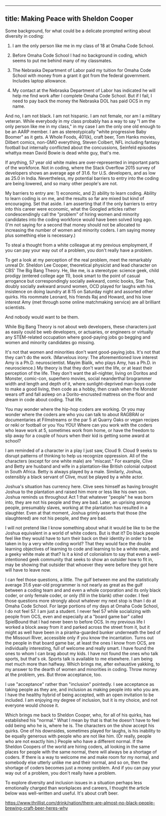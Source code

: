 
---
title: Making Peace with Sheldon Cooper
---

Some background, for what could be a delicate prompted writing about diversity in coding: 

1. I am the only person like me in my class of 18 at Omaha Code School. 

2. Before Omaha Code School I had no background in coding, which seems to put me behind many of my classmates. 

3. The Nebraska Department of Labor paid my tuition for Omaha Code School with money from a grant it got from the federal government. Includes laptop allowance.

4. My contact at the Nebraska Department of Labor has indicated he will help me find work after I complete Omaha Code School. But if I fail, I need to pay back the money the Nebraska DOL has paid OCS in my name.

And no, I am not black. I am not hispanic. I am not female, nor am I a military veteran. While everybody in my class probably has a way to say "I am the only person like me in my class," in my case I am the only one old enough to be an AARP member. I am as stereotypically "white progressive Baby Boomer" as it gets. A Whole Foods, 401(k), craft beer, Tom Hanks movies, Dilbert comics, non-GMO everything, Steven Colbert, NFL including fantasy football but internally conflicted about the concussions, Seinfeld episodes whattya mean David Bowie is dead white guy, that's me.

If anything, 57 year old white males are over-represented in important parts of the workforce. Not in coding, where the Stack Overflow 2015 survey of developers shows an average age of 31.6. for U.S. developers, and as low as 25.0 in India. Nevertheless, my potential barriers to entry into the coding are being lowered, and so many other people's are not. 

My barriers to entry are: 1) economic, and 2) ability to learn coding. Ability to learn coding is on me, and the results so far are mixed but kind of encouraging. Set that aside. I am asserting that if the only barriers to entry into this career were economic, what the Googled articles rather condescendingly call the "problem" of hiring women and minority candidates into the coding workforce would have been solved long ago. (I'm not saying for a second that money should not be allocated to increasing the number of women and minority coders. I am saying money plus something else is necessary.)

To steal a thought from a white colleague at my previous employment, if you can pay your way out of a problem, you don't really have a problem. 

To get a look at my perception of the real problem, meet the remarkably unreal Dr. Sheldon Lee Cooper, theoretical physicist and lead character on CBS' The Big Bang Theory. He, like me, is a stereotype: science geek, child prodigy (entered college age 11), book smart to the point of casual arrogance but correspondingly socially awkward, comic books, Star Trek, doubly socially awkward around women, OCD played for laughs with his insistence on doing laundry at 8:15 on Saturday night and assorted other quirks. His roommate Leonard, his friends Raj and Howard, and his love interest Amy (met through some online matchmaking service) are all brilliant scientists.

And nobody would want to be them.

While Big Bang Theory is not about web developers, these characters just as easily could be web developers, or actuaries, or engineers or virtually any STEM-related occupation where good-paying jobs go begging and women and minority candidates go missing. 

It's not that women and minorities don't want good-paying jobs. It's not that they can't do the work. (Marvelous irony: The aforementioned love interest Amy is a Ph.D. neuroscientist. Mayim Bialik, who plays Amy, has a Ph.D. in neuroscience.) My theory is that they don't want the life, or at least their perception of the life. They don't want the all-nighter, living on Doritos and Monster, comic-con, superhero movies, social neanderthal brogrammer width and length and depth of it, where sunlight-deprived man-boys code to make a good living, then code as a hobby, then crash when the Monster wears off and fall asleep on a Dorito-encrusted mattress on the floor and dream in code about coding. That life. 

You may wonder where the hip-hop coders are working. Or you may wonder where the coders are who you can talk to about RAGBRAI or documentaries at Filmstreams or the par 5 at Quarry Oaks or vegan recipes or reiki or football or you You YOU! Where can you work with the coders who leave work at 5, sometimes work from home, or have the freedom to slip away for a couple of hours when their kid is getting some award at school?  

I am reminded of a character in a play I just saw, Cloud 9. Cloud 9 seeks to disrupt patterns of thinking to help us recognize oppression. All of the characters (except for one white male) are "miscast." For example, Clive and Betty are husband and wife in a plantation-like British colonial outpost in South Africa. Betty is always played by a male. Similarly, Joshua, ostensibly a black servant of Clive, must be played by a white actor. 

Joshua's situation has currency here. Clive sees himself as having brought Joshua to the plantation and raised him more or less like his own son. Joshua reminds us throughout Act 1 that whatever "people" he was born into, they are not his people and they are bad. Later, an uprising among people, presumably slaves, working at the plantation has resulted in a slaughter. Even at that moment, Joshua grimly asserts that those (the slaughtered) are not his people, and they are bad.

I will not pretend like I know something about what it would be like to be the Joshua equivalent in a world of white coders. But is that it? Do black people feel like they would have to turn their back on their identity in order to be taken in by a very white coding world? That they would face the double learning objectives of learning to code and learning to be a white male, and a geeky white male at that? Is it a kind of colonialism to say that even a well-intentioned geek community that seeks to show an outsider how to fit in, may be showing that outsider that whoever they were before they got here will have to leave now.    

I can feel those questions, a little. The gulf between me and the statistically average 31.6 year-old programmer is not nearly as great as the gulf between a coding team and and even a whole corporation and its only black coder, or only female coder, or only (fill in the blank) other coder. I feel those questions more strongly about whatever my next stop is than I do at Omaha Code School. For large portions of my days at Omaha Code School, I do not feel 57. I am just a student. I never feel 57 while socializing with people from OCS, even and especially at a "board game bar" called SpielBound that I had never been to before OCS. In my previous life I worked a block away from it and parked across the street from it, but it might as well have been in a piranha-guarded bunker underneath the bed of the Missouri River, accessible only if you know the incantation. Turns out the people in that board game bar, at least the ones I know from OCS, are individually interesting, full of welcome and really smart. I have found the ones to whom I can brag about my kids. I have not found the ones who talk sports, but that's ok. Sports talk is available to me elsewhere. I am being met much more than halfway. Which brings me, after exhaustive yakking, to my answer to the dearth of women and minorities in coding. Throw money at the problem, yes. But throw acceptance, too. 

I use "acceptance" rather than "inclusion" pointedly. I see acceptance as taking people as they are, and inclusion as making people into who you are. I have the healthy hybrid of being accepted, with an open invitation to be included. I am enjoying my degree of inclusion, but it is my choice, and not everyone would choose it.

Which brings me back to Sheldon Cooper, who, for all of his quirks, has established his "normal." What I mean by that is that he doesn't have to feel odd being who he is, where he is. The characters on the show accept his quirks. One of his downsides, sometimes played for laughs, is his inability to be equally generous with people who are not like him. (Or really, people who are not exactly him.) People who have a different normal. If the Sheldon Coopers of the world are hiring coders, all looking in the same places for people with the same normal, there will always be a shortage of coders. If there is a way to welcome me and make room for my normal, and somebody else utterly unlike me and their normal, and so on, then the shortage of coders becomes just a money problem. And if you can pay your way out of a problem, you don't really have a problem.

To explore diversity and inclusion issues in a situation perhaps less emotionally charged than workplaces and careers, I thought the article below was well-written and useful. It's about craft beer. 

https://www.thrillist.com/drink/nation/there-are-almost-no-black-people-brewing-craft-beer-heres-why




